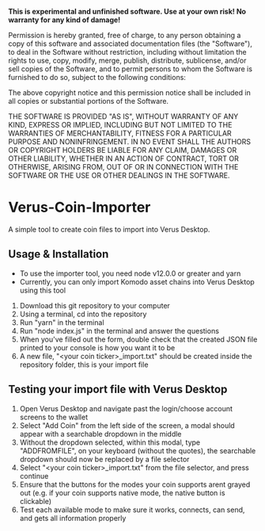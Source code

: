 **This is experimental and unfinished software. Use at your own risk! No warranty for any kind of damage!**

Permission is hereby granted, free of charge, to any person obtaining a copy of this software and associated documentation files (the "Software"), to deal in the Software without restriction, including without limitation the rights to use, copy, modify, merge, publish, distribute, sublicense, and/or sell copies of the Software, and to permit persons to whom the Software is furnished to do so, subject to the following conditions:

The above copyright notice and this permission notice shall be included in all copies or substantial portions of the Software.

THE SOFTWARE IS PROVIDED "AS IS", WITHOUT WARRANTY OF ANY KIND, EXPRESS OR IMPLIED, INCLUDING BUT NOT LIMITED TO THE WARRANTIES OF MERCHANTABILITY, FITNESS FOR A PARTICULAR PURPOSE AND NONINFRINGEMENT. IN NO EVENT SHALL THE AUTHORS OR COPYRIGHT HOLDERS BE LIABLE FOR ANY CLAIM, DAMAGES OR OTHER LIABILITY, WHETHER IN AN ACTION OF CONTRACT, TORT OR OTHERWISE, ARISING FROM, OUT OF OR IN CONNECTION WITH THE SOFTWARE OR THE USE OR OTHER DEALINGS IN THE SOFTWARE.

# Verus-Coin-Importer
A simple tool to create coin files to import into Verus Desktop.

## Usage & Installation
- To use the importer tool, you need node v12.0.0 or greater and yarn
- Currently, you can only import Komodo asset chains into Verus Desktop using this tool

1) Download this git repository to your computer
2) Using a terminal, cd into the repository
3) Run "yarn" in the terminal
4) Run "node index.js" in the terminal and answer the questions 
4) When you've filled out the form, double check that the created JSON file printed to your console is how you want it to be
5) A new file, "\<your coin ticker\>_import.txt" should be created inside the repository folder, this is your import file

## Testing your import file with Verus Desktop

1) Open Verus Desktop and navigate past the login/choose account screens to the wallet
2) Select "Add Coin" from the left side of the screen, a modal should appear with a searchable dropdown in the middle
3) Without the dropdown selected, within this modal, type "ADDFROMFILE", on your keyboard (without the quotes), the searchable dropdown should now be replaced by a file selector
4) Select "\<your coin ticker\>_import.txt" from the file selector, and press continue
5) Ensure that the buttons for the modes your coin supports arent grayed out (e.g. if your coin supports native mode, the native button is clickable)
6) Test each available mode to make sure it works, connects, can send, and gets all information properly
